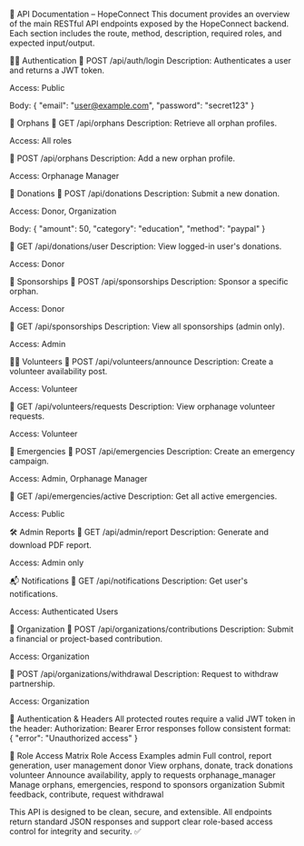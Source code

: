 📡 API Documentation – HopeConnect
This document provides an overview of the main RESTful API endpoints exposed by the HopeConnect backend. Each section includes the route, method, description, required roles, and expected input/output.

🧑‍💼 Authentication
🔹 POST /api/auth/login
Description: Authenticates a user and returns a JWT token.

Access: Public

Body:
{
  "email": "user@example.com",
  "password": "secret123"
}

👶 Orphans
🔹 GET /api/orphans
Description: Retrieve all orphan profiles.

Access: All roles

🔹 POST /api/orphans
Description: Add a new orphan profile.

Access: Orphanage Manager

💸 Donations
🔹 POST /api/donations
Description: Submit a new donation.

Access: Donor, Organization

Body:
{
  "amount": 50,
  "category": "education",
  "method": "paypal"
}

🔹 GET /api/donations/user
Description: View logged-in user's donations.

Access: Donor

🧾 Sponsorships
🔹 POST /api/sponsorships
Description: Sponsor a specific orphan.

Access: Donor

🔹 GET /api/sponsorships
Description: View all sponsorships (admin only).

Access: Admin

🧑‍⚕️ Volunteers
🔹 POST /api/volunteers/announce
Description: Create a volunteer availability post.

Access: Volunteer

🔹 GET /api/volunteers/requests
Description: View orphanage volunteer requests.

Access: Volunteer

🚨 Emergencies
🔹 POST /api/emergencies
Description: Create an emergency campaign.

Access: Admin, Orphanage Manager

🔹 GET /api/emergencies/active
Description: Get all active emergencies.

Access: Public

🛠️ Admin Reports
🔹 GET /api/admin/report
Description: Generate and download PDF report.

Access: Admin only

📬 Notifications
🔹 GET /api/notifications
Description: Get user's notifications.

Access: Authenticated Users

🏢 Organization
🔹 POST /api/organizations/contributions
Description: Submit a financial or project-based contribution.

Access: Organization

🔹 POST /api/organizations/withdrawal
Description: Request to withdraw partnership.

Access: Organization

🔐 Authentication & Headers
All protected routes require a valid JWT token in the header:
Authorization: Bearer <your-token>
Error responses follow consistent format:
{
  "error": "Unauthorized access"
}

👥 Role Access Matrix
Role	Access Examples
admin	Full control, report generation, user management
donor	View orphans, donate, track donations
volunteer	Announce availability, apply to requests
orphanage_manager	Manage orphans, emergencies, respond to sponsors
organization	Submit feedback, contribute, request withdrawal

This API is designed to be clean, secure, and extensible. All endpoints return standard JSON responses and support clear role-based access control for integrity and security. ✅

